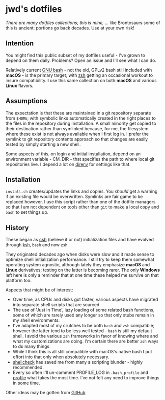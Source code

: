 # jwd's dotfiles

_There are many dotfiles collections; this is mine, ..._  like Brontosaurs
some of this is ancient: portions go back decades. Use at your own risk!

## Intention

You might find this public subset of my dotfiles useful - I've grown to depend
on them daily. Problems? Open an issue and I'll see what I can do.

Relatively current [GNU bash](https://www.gnu.org/software/bash/) - not the
old, GPLv2 bash still included with **macOS** - is the primary target, with
[zsh](https://www.zsh.org/) getting an occasional workout to insure
compatibility. I use this same collection on both **macOS** and various
**Linux** flavors.

## Assumptions

The expectation is that these are maintained in a git repository separate from
`$HOME`; with symbolic links automatically created in the right places to the
files in the repository during installation. A small minority get copied to
their destination rather than symlinked because, for me, the filesystem where
these exist is not always available when I first log in. I prefer the symlink
to git repository contents approach so that changes are easily tested by
simply starting a new shell.

Some aspects of this, on login and initial installation, depend on an
environment variable - CM_DIR - that specifies the path to where local git
repositories live. I depend a lot on [direnv](https://direnv.net/) for
settings like that.

## Installation

`install.sh` creates/updates the links and copies. You *should* get a warning
if an existing file would be overwritten. Symlinks are fair game to be
replaced however. I use this script rather than one of the dotfile managers so
that I am not dependent on tools other than `git` to make a local copy and
`bash` to set things up.

## History

These began as [csh](https://en.wikipedia.org/wiki/C_shell) (believe it or
not) initialization files and have evolved through
[ksh](https://en.wikipedia.org/wiki/KornShell), `bash` and now `zsh`.

They originated decades ago when disks were slow and it made sense to
optimize shell initialization performance. I still try to keep them somewhat
operating system agnostic, although lately they emphasize **macOS** and
**Linux** derivatives; testing on the latter is becoming rarer. The only **Windows**
left here is only a reminder that at one time these helped me survive on that
platform too.

Aspects that might be of interest:

* Over time, as CPUs and disks got faster, various aspects have migrated into
  separate shell scripts that are sourced.
* The use of 'Just In Time', lazy loading of some related bash
  functions, some of which are rarely used any longer so that only stubs
  remain in my shell environments.
* I've adapted most of my crutches to be both `bash` and `zsh` compatible;
  however the latter tend to be less well tested - `bash` is still my default
  shell. I avoid the various `zsh` frameworks in favor of knowing where and
  what my customizations are doing. I'm certain there are better `zsh` ways to
  do many things.
* While I think this is all still compatible with macOS's native bash I put
  effort into that only when absolutely necessary.
* [shellcheck](https://github.com/koalaman/shellcheck) has saved me from many
  a scripting blunder - highly recommended.
* Every so often I'll un-comment PROFILE_LOG in `.bash_profile` and
  [profile](https://www.rosipov.com/blog/profiling-slow-bashrc/) what takes
  the most time. I've not felt any need to improve things in some time.

Other ideas may be gotten from [GitHub](https://dotfiles.github.io/)
